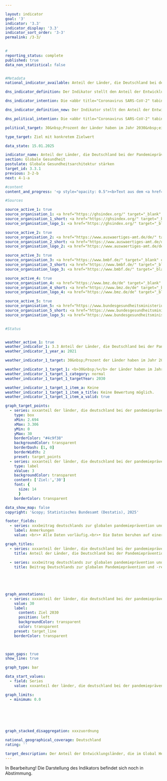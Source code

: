 ```yaml
---

layout: indicator        
goal: '3'        
indicator: '3.3'        
indicator_display: '3.3'        
indicator_sort_order: '3-3'        
permalink: /3-3/        
        

#
reporting_status: complete        
published: true        
data_non_statistical: false        


#Metadata        
national_indicator_available: Anteil der Länder, die Deutschland bei der Pandemieprävention, -vorsorge und -reaktion (<abbr title="Pandemieprävention und ‑reaktion" tabindex="0">PPR</abbr>) unterstützt und die im Global Health Security Index (<abbr title="Global Health Security Index" tabindex="0">GHSI</abbr>) Fortschritte gemacht haben, an der Anzahl der Länder, die Deutschland im Bereich <abbr title="Pandemieprävention und ‑reaktion" tabindex="0">PPR</abbr> unterstützt        

dns_indicator_definition: Der Indikator stellt den Anteil der Entwicklungsländer (in Prozent) dar, deren Global Health Security Index (<abbr title="Global Health Security Index" tabindex="0">GHSI</abbr>) gegenüber 2019&nbsp;um mindestens den Wert 3&nbsp;gestiegen ist.        

dns_indicator_intention: Die <abbr title="Coronavirus SARS-CoV-2" tabindex="0">COVID-19</abbr>-Pandemie hat gezeigt, welche weitreichenden Auswirkungen grenzüberschreitende Gesundheitsgefahren für Menschen und Wirtschaft weltweit haben. Dementsprechend stellt die Unterstützung von Programmen zur Pandemieprävention und ‑reaktion einen wichtigen Beitrag zur globalen Gesundheit&nbsp;–&nbsp;insbesondere in Ländern des Globalen Südens dar. Der Indikator soll die Auswirkung der deutschen Beteiligung an multilateraler Entwicklungszusammenarbeit hervorheben, um zukünftige Pandemien durch gemeinsame globale Anstrengungen zu vermeiden oder ihnen besser entgegen treten zu können.        

dns_indicator_definition_new: Der Indikator stellt den Anteil der Entwicklungsländer (in Prozent) dar, deren Global Health Security Index (<abbr title="Global Health Security Index" tabindex="0">GHSI</abbr>) gegenüber 2019&nbsp;um mindestens den Wert 3&nbsp;gestiegen ist.        

dns_political_intention: Die <abbr title="Coronavirus SARS-CoV-2" tabindex="0">COVID-19</abbr>-Pandemie hat gezeigt, welche weitreichenden Auswirkungen grenzüberschreitende Gesundheitsgefahren für Menschen und Wirtschaft weltweit haben. Dementsprechend stellt die Unterstützung von Programmen zur Pandemieprävention, &#8209;vorsorge und ‑reaktion (<abbr title="Pandemieprävention und ‑reaktion" tabindex="0">PPR</abbr>) einen wichtigen Beitrag zur globalen Gesundheit&nbsp;–&nbsp;insbesondere in Ländern des Globalen Südens dar. Der Indikator soll die Auswirkung der deutschen Beteiligung an multilateraler Entwicklungszusammenarbeit hervorheben, um zukünftige Pandemien durch gemeinsame globale Anstrengungen zu vermeiden oder ihnen besser entgegen treten zu können.        

political_target: 30&nbsp;Prozent der Länder haben im Jahr 2030&nbsp;eine Verbesserung des Global Health Security Index (<abbr title="Global Health Security Index" tabindex="0">GHSI</abbr>) um mindestens den Wert 3&nbsp;gegenüber 2019&nbsp;erzielt        

type_target: Ziel mit konkretem Zielwert        

data_state: 15.01.2025        

indicator_name: Anteil der Länder, die Deutschland bei der Pandemieprävention, -vorsorge und -reaktion (PPR) unterstützt und die im Global Health Security Index (GHSI) Fortschritte gemacht haben, an der Anzahl der Länder, die Deutschland im Bereich PPR unterstützt        
section: Globale Gesundheit        
postulate: Globale Gesundheitsarchitektur stärken        
target_id: 3.3.1        
previous: 3-2-b        
next: 4-1-a        

#content         
content_and_progress: '<p style="opacity: 0.5"><b>Text aus dem <a href="https://dns-indikatoren.de/assets/Publikationen/Indikatorenberichte/2022.pdf">Indikatorenbericht 2022&nbsp;- Stand 31.10.2022</a></b><br><br><b>Inhalt und Methodik</b><br><br>Der Global Health Security Index (<abbr title="Global Health Security Index" tabindex="0">GHSI</abbr>) bewertet die Fähigkeit von Ländern, auf gesundheitliche Bedrohungen wie Pandemien und epidemische Ausbrüche zu reagieren. Die Methodik des <abbr title="Global Health Security Index" tabindex="0">GHSI</abbr> wurde 2019&nbsp;von der Nuclear Threat Initiative (NTI) und der Johns Hopkins University festgelegt. Der Index bewertet Länder in den sechs Kategorien Prävention, Früherkennung und Berichterstattung, Reaktionsfähigkeit, Gesundheitssystem, Einhaltung internationaler Normen und Risikoumfeld.<br><br>Die Bewertung der Kategorien erfolgt ausschließlich auf Grundlage öffentlich verfügbarer Informationen. Ein 140&nbsp;Fragen umfassender Fragebogen wird von Forschenden und einem internationalen Expertengremium ausgewertet. Die Ergebnisse werden auf einer Skala von 0&nbsp;bis 100&nbsp;zusammengefasst, wobei ein höherer Wert auf eine bessere Vorbereitung und Reaktionsfähigkeit eines Landes auf globale Gesundheitsbedrohungen hinweist. Die Punktzahlen der einzelnen Kategorien werden aggregiert, um die Gesamtbewertung eines Landes zu erhalten.<br><br>Der Indikator stellt die Anzahl der Entwicklungsländer dar, die im Vergleich zu 2019&nbsp;einen um mindestens drei Punkte verbesserten <abbr title="Global Health Security Index" tabindex="0">GHSI</abbr>-Wert erreicht haben. Er soll so die Auswirkungen deutscher Entwicklungszusammenarbeit (<abbr title="Entwicklungszusammenarbeit" tabindex="0">EZ</abbr>) auf die globale Pandemieprävention und &#8209;reaktion (<abbr title="Pandemieprävention und ‑reaktion" tabindex="0">PPR</abbr>) abbilden. Da mehr als 50&nbsp;% der deutschen <abbr title="Entwicklungszusammenarbeit" tabindex="0">EZ</abbr> im Gesundheitsbereich im Rahmen multilateraler Unterstützung erfolgt, sind laut Bundesministerium für wirtschaftliche Zusammenarbeit und Entwicklung (<abbr title="Bundesministerium für wirtschaftliche Zusammenarbeit und Entwicklung" tabindex="0">BMZ</abbr>) alle Entwicklungsländer als potenzielle Empfänger deutscher <abbr title="Entwicklungszusammenarbeit" tabindex="0">EZ</abbr> im Bereich <abbr title="Pandemieprävention und ‑reaktion" tabindex="0">PPR</abbr> anzusehen und werden somit in die Berechnung einbezogen. <br><br>Der Indikator erfasst lediglich die Entwicklungsländer mit verbessertem <abbr title="Global Health Security Index" tabindex="0">GHSI</abbr>&nbsp;–&nbsp;nicht solche mit verschlechtertem <abbr title="Global Health Security Index" tabindex="0">GHSI</abbr>. Der Indikatorwert könnte sich also auch dann verbessern, wenn sich mehr Länder verschlechtert als verbessert haben. Zudem könnte auch die Verschlechterung insgesamt über alle Entwicklungsländer stärker sein als die Verbesserung in den Entwicklungsländern mit verbessertem <abbr title="Global Health Security Index" tabindex="0">GHSI</abbr>, ohne dass dies sich negativ im Indikatorwert zeigt. Durch die dem Indikator zugrundeliegende Methodik ist auch keine Aussage möglich, in welchem Umfang das deutsche bilaterale und multilaterale Engagement zu Verbesserungen bei der <abbr title="Pandemieprävention und ‑reaktion" tabindex="0">PPR</abbr> in Entwicklungsländern beigetragen hat.<br><br><b>Entwicklung</b><br><br>Für die Berechnung des Indikators wurden im Jahr 2021&nbsp;insgesamt 136&nbsp;Entwicklungsländer gemäß der <abbr title="Organisation for Economic Co-operation and Development (Organisation für wirtschaftliche Zusammenarbeit und Entwicklung)" tabindex="0">OECD</abbr>-DAC-Liste erfasst, für die der <abbr title="Global Health Security Index" tabindex="0">GHSI</abbr> berechnet wurde. Zehn Entwicklungsländer konnten ihren <abbr title="Global Health Security Index" tabindex="0">GHSI</abbr> im Vergleich zu 2019&nbsp;um mindestens drei Punkte steigern. Diese Entwicklungsländer sind Angola, Georgien, Kiribati, Kolumbien, Marshallinseln, Montenegro, Palau, Panama, São Tomé und Príncipe sowie Timor-Leste, wovon die Marshallinseln (+5,8), São Tomé und Príncipe (+5,7) und Palau (+5,6) die stärksten Verbesserungen verzeichneten. Diese zehn Entwicklungsländer machen 7,4&nbsp;% der erfassten Entwicklungsländer aus.<br><br>Im Gegensatz dazu gab es in Entwicklungsländern wie Burkina Faso (–4,6), Kenia (–4,3) und dem Jemen (–3,8) eine Verschlechterung des <abbr title="Global Health Security Index" tabindex="0">GHSI</abbr> trotz internationaler Unterstützung. Insgesamt ist die Anzahl der Entwicklungsländer, die zwischen 2019&nbsp;und 2021&nbsp;eine Verbesserung des <abbr title="Global Health Security Index" tabindex="0">GHSI</abbr> verzeichnet, etwa gleich hoch wie die der Entwicklungsländer mit einer Verschlechterung.<br><br>Das politisch festgelegte Ziel, bis 2030&nbsp;mindestens 30&nbsp;% der Entwicklungsländer mit einer Verbesserung um mindestens drei Punkten im <abbr title="Global Health Security Index" tabindex="0">GHSI</abbr> gegenüber 2019&nbsp;zu erreichen, kann derzeit nicht bewertet werden, da nicht genügend Datenpunkte vorliegen.</p>'                

#Sources        

source_active_1: true
source_organisation_1: <a href="https://ghsindex.org/" target="_blank" onclick="return confirm_alert('vom GHSI', 'De')">Global Health Security Index</a>
source_organisation_1_short: <a href="https://ghsindex.org/" target="_blank" onclick="return confirm_alert('vom GHSI', 'De')">Global Health Security Index</a>
source_organisation_logo_1: <a href="https://ghsindex.org/" target="_blank" onclick="return confirm_alert('vom GHSI', 'De')"><img src="https://dnsTestEnvironment.github.io/dns-indicators/public/OrgImgDe/ghsi.png" alt="Global Health Security Index" title=" Klicken Sie hier um zur Homepage der Organisation Global Health Security Index zu gelangen." style="height:60px; width:148px; border:transparent"/></a>

source_active_2: true
source_organisation_2: <a href="https://www.auswaertiges-amt.de/de/" target="_blank" onclick="return confirm_alert('des Auswärtigen Amtes', 'De')">Auswärtiges Amt</a>
source_organisation_2_short: <a href="https://www.auswaertiges-amt.de/de/" target="_blank" onclick="return confirm_alert('des Auswärtigen Amtes', 'De')">Auswärtiges Amt</a>
source_organisation_logo_2: <a href="https://www.auswaertiges-amt.de/de/" target="_blank" onclick="return confirm_alert('des Auswärtigen Amtes', 'De')"><img src="https://dnsTestEnvironment.github.io/dns-indicators/public/OrgImgDe/aa.png" alt="Auswärtiges Amt" title=" Klicken Sie hier um zur Homepage der Organisation Auswärtiges Amt zu gelangen." style="height:60px; width:148px; border:transparent"/></a>

source_active_3: true
source_organisation_3: <a href="https://www.bmbf.de/" target="_blank" onclick="return confirm_alert('des Bundesministeriums für Bildung und Frschung', 'De')">Bundesministerium für Bildung und Forschung</a>
source_organisation_3_short: <a href="https://www.bmbf.de/" target="_blank" onclick="return confirm_alert('des Bundesministeriums für Bildung und Frschung', 'De')">Bundesministerium für Bildung und Forschung</a>
source_organisation_logo_3: <a href="https://www.bmbf.de/" target="_blank" onclick="return confirm_alert('des Bundesministeriums für Bildung und Frschung', 'De')"><img src="https://dnsTestEnvironment.github.io/dns-indicators/public/OrgImgDe/bmbf.png" alt="Bundesministerium für Bildung und Forschung" title=" Klicken Sie hier um zur Homepage der Organisation Bundesministerium für Bildung und Forschung zu gelangen." style="height:60px; width:148px; border:transparent"/></a>

source_active_4: true
source_organisation_4: <a href="https://www.bmz.de/de" target="_blank" onclick="return confirm_alert('des Bundesministeriums für wirtschaftliche Zusammenarbeit und Entwicklung', 'De')">Bundesministerium für wirtschaftliche Zusammenarbeit und Entwicklung</a>
source_organisation_4_short: <a href="https://www.bmz.de/de" target="_blank" onclick="return confirm_alert('des Bundesministeriums für wirtschaftliche Zusammenarbeit und Entwicklung', 'De')">Bundesministerium für wirtschaftliche Zusammenarbeit und Entwicklung</a>
source_organisation_logo_4: <a href="https://www.bmz.de/de" target="_blank" onclick="return confirm_alert('des Bundesministeriums für wirtschaftliche Zusammenarbeit und Entwicklung', 'De')"><img src="https://dnsTestEnvironment.github.io/dns-indicators/public/OrgImgDe/bmz.png" alt="Bundesministerium für wirtschaftliche Zusammenarbeit und Entwicklung" title=" Klicken Sie hier um zur Homepage der Organisation Bundesministerium für wirtschaftliche Zusammenarbeit und Entwicklung zu gelangen." style="height:60px; width:148px; border:transparent"/></a>

source_active_5: true
source_organisation_5: <a href="https://www.bundesgesundheitsministerium.de/" target="_blank" onclick="return confirm_alert('des Bundesministeriums für Gesundheit', 'De')">Bundesministerium für Gesundheit</a>
source_organisation_5_short: <a href="https://www.bundesgesundheitsministerium.de/" target="_blank" onclick="return confirm_alert('des Bundesministeriums für Gesundheit', 'De')">Bundesministerium für Gesundheit</a>
source_organisation_logo_5: <a href="https://www.bundesgesundheitsministerium.de/" target="_blank" onclick="return confirm_alert('des Bundesministeriums für Gesundheit', 'De')"><img src="https://dnsTestEnvironment.github.io/dns-indicators/public/OrgImgDe/bmg.png" alt="Bundesministerium für Gesundheit" title=" Klicken Sie hier um zur Homepage der Organisation Bundesministerium für Gesundheit zu gelangen." style="height:60px; width:148px; border:transparent"/></a>
        

#Status        


weather_active_1: true
weather_indicator_1: 3.3 Anteil der Länder, die Deutschland bei der Pandemieprävention, -vorsorge und -reaktion (PPR) unterstützt und die im Global Health Security Index (GHSI) Fortschritte gemacht haben, an der Anzahl der Länder, die Deutschland im Bereich PPR unterstützt
weather_indicator_1_year_a: 2021

weather_indicator_1_target: 30&nbsp;Prozent der Länder haben im Jahr 2030&nbsp;eine Verbesserung des Global Health Security Index (GSHI) um mindestens den Wert 3&nbsp;gegenüber 2019&nbsp;erzielt

weather_indicator_1_target_1: <b>30&nbsp;%</b> der Länder haben im Jahr 2030&nbsp;eine Verbesserung des Global Health Security Index (<abbr title="Global Health Security Index" tabindex="0">GHSI</abbr>) um mindestens den Wert 3&nbsp;gegenüber 2019&nbsp;erzielt
weather_indicator_1_target_1_category: normal
weather_indicator_1_target_1_targetYear: 2030

weather_indicator_1_target_1_item_a: Keine
weather_indicator_1_target_1_item_a_title: Keine Bewertung möglich.
weather_indicator_1_target_1_item_a_valid: true        

graph_target_points:
  - series: xxxanteil der länder, die deutschland bei der pandemieprävention, -vorsorge und -reaktion (ppr) unterstützt und die im global health security index (ghsi) fortschritte gemacht haben, an der anzahl der länder, die deutschland im bereich ppr unterstützt
    type: box
    xMin: 2.694
    xMax: 3.306
    yMin: 0
    yMax: 30
    borderColor: "#4c9f38"
    backgroundColor: transparent
    borderDash: [1, 0]
    borderWidth: 2
    preset: target_points
  - series: xxxanteil der länder, die deutschland bei der pandemieprävention, -vorsorge und -reaktion (ppr) unterstützt und die im global health security index (ghsi) fortschritte gemacht haben, an der anzahl der länder, die deutschland im bereich ppr unterstützt
    type: label
    xValue: 3
    backgroundColor: transparent
    content: ['Ziel:','30']
    font: {
      size: 14
      }
    borderColor: transparent        

data_show_map: false        
copyright: '&copy; Statistisches Bundesamt (Destatis), 2025'        

footer_fields:
  - series: xxxbeitrag deutschlands zur globalen pandemieprävention und -reaktion
    label: Anmerkungen
    value: <br>• Alle Daten vorläufig.<br>• Die Daten beruhen auf einer Sonderauswertung und sind nicht öffentlich zugänglich.        

graph_titles: 
  - series: xxxanteil der länder, die deutschland bei der pandemieprävention, -vorsorge und -reaktion (ppr) unterstützt und die im global health security index (ghsi) fortschritte gemacht haben, an der anzahl der länder, die deutschland im bereich ppr unterstützt
    title: Anteil der Länder, die Deutschland bei der Pandemieprävention, -vorsorge und -reaktion (PPR) unterstützt und die im Global Health Security Index (GHSI) Fortschritte gemacht haben, an der Anzahl der Länder, die Deutschland im Bereich PPR unterstützt
    
  - series: xxxbeitrag deutschlands zur globalen pandemieprävention und -reaktion
    title: Beitrag Deutschlands zur globalen Pandemieprävention und -reaktion
            

        


graph_annotations:
  - series: xxxanteil der länder, die deutschland bei der pandemieprävention, -vorsorge und -reaktion (ppr) unterstützt und die im global health security index (ghsi) fortschritte gemacht haben, an der anzahl der länder, die deutschland im bereich ppr unterstützt
    value: 30
    label:
      content: Ziel 2030
      position: left
      backgroundColor: transparent
      color: transparent
    preset: target_line
    borderColor: transparent        

        

span_gaps: true        
show_line: true        

graph_type: bar                

data_start_values: 
  - field: Series
    value: xxxanteil der länder, die deutschland bei der pandemieprävention, -vorsorge und -reaktion (ppr) unterstützt und die im global health security index (ghsi) fortschritte gemacht haben, an der anzahl der länder, die deutschland im bereich ppr unterstützt        

graph_limits: 
  - minimum: 0.0
            

        

        

graph_stacked_disaggregation: xxxzuordnung                

national_geographical_coverage: Deutschland                
rating: ''        

target_description: Der Anteil der Entwicklungsländer, die im Global Health Security Index eine Verbesserung um mindestens den Wert 3&nbsp;gegenüber 2019&nbsp;erreicht haben soll bis 2030&nbsp;auf mindestens 30&nbsp;Prozent steigen.<br><br>Keine Bewertung möglich. Zu wenig Datenpunkte        
---
```


In Bearbeitung! Die Darstellung des Indikators befindet sich noch in Abstimmung.